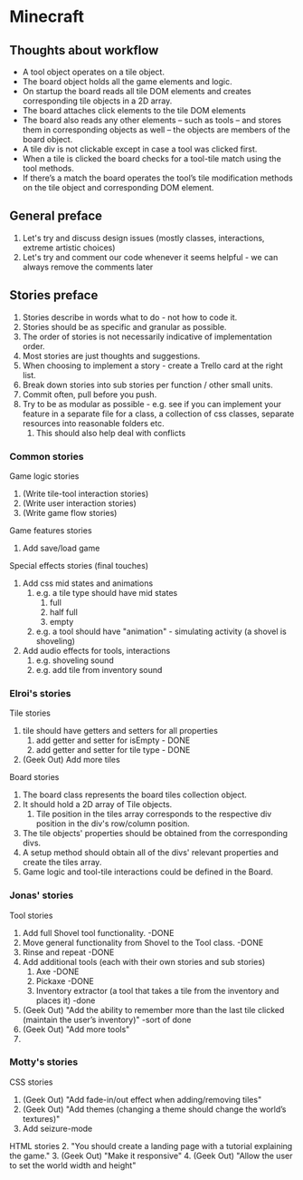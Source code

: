 # Minecraft



## Thoughts about workflow
- A tool object operates on a tile object.
- The board object holds all the game elements and logic.
- On startup the board reads all tile DOM elements and creates corresponding tile objects in a 2D array.
- The board attaches click elements to the tile DOM elements
- The board also reads any other elements – such as tools – and stores them in corresponding objects as well – the objects are members of the board object.
- A tile div is not clickable except in case a tool was clicked first.
- When a tile is clicked the board checks for a tool-tile match using the tool methods.
- If there’s a match the board operates the tool’s tile modification methods on the tile object and corresponding DOM element.

## General preface
1. Let's try and discuss design issues (mostly classes, interactions, extreme artistic choices)
2. Let's try and comment our code whenever it seems helpful - we can always remove the comments later

## Stories preface
1. Stories describe in words what to do - not how to code it.
2. Stories should be as specific and granular as possible.
3. The order of stories is not necessarily indicative of implementation order.
4. Most stories are just thoughts and suggestions.
5. When choosing to implement a story - create a Trello card at the right list.
6. Break down stories into sub stories per function / other small units.
7. Commit often, pull before you push.
8. Try to be as modular as possible - e.g. see if you can implement your feature  in a separate file for a class, a collection of css classes, separate resources into reasonable folders etc.
   1. This should also help deal with conflicts

### Common stories
Game logic stories
1. (Write tile-tool interaction stories)
2. (Write user interaction stories)
3. (Write game flow stories)

Game features stories
1. Add save/load game

Special effects stories (final touches)
1. Add css mid states and animations
   1. e.g. a tile type should have mid states
      1. full 
      2. half full
      3. empty
   2. e.g. a tool should have "animation" - simulating activity (a shovel is shoveling)
2. Add audio effects for tools, interactions
   1. e.g. shoveling sound
   2. e.g. add tile from inventory sound


### Elroi's stories
Tile stories
1. tile should have getters and setters for all properties
   1. add getter and setter for isEmpty - DONE
   2. add getter and setter for tile type - DONE
2. (Geek Out) Add more tiles

Board stories
1. The board class represents the board tiles collection object.
2. It should hold a 2D array of Tile objects.
   1. Tile position in the tiles array corresponds to the respective div position in the div's row/column position.
3. The tile objects' properties should be obtained from the corresponding divs.
4. A setup method should obtain all of the divs' relevant properties and create the tiles array.
5. Game logic and tool-tile interactions could be defined in the Board.


### Jonas' stories
Tool stories
1. Add full Shovel tool functionality. -DONE
2. Move general functionality from Shovel to the Tool class. -DONE
3. Rinse and repeat -DONE
4. Add additional tools (each with their own stories and sub stories)
   1. Axe -DONE
   2. Pickaxe -DONE
   3. Inventory extractor (a tool that takes a tile from the inventory and places it) -done
5. (Geek Out) "Add the ability to remember more than the last tile clicked (maintain the user’s inventory)" -sort of done
6. (Geek Out) "Add more tools"
7. 

### Motty's stories
CSS stories
1. (Geek Out) "Add fade-in/out effect when adding/removing tiles"
2. (Geek Out) "Add themes (changing a theme should change the world’s textures)"
3. Add seizure-mode

HTML stories
2. "You should create a landing page with a tutorial explaining the game."
3. (Geek Out) "Make it responsive"
4. (Geek Out) "Allow the user to set the world width and height"



